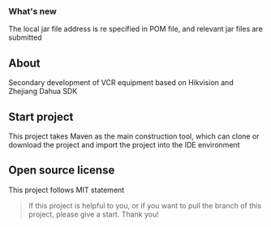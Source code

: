 ### What's new
The local jar file address is re specified in POM file, and relevant jar files are submitted

## About
Secondary development of VCR equipment based on Hikvision and Zhejiang Dahua SDK

## Start project
This project takes Maven as the main construction tool, which can clone or download the project and import the project into the IDE environment

## Open source license
This project follows MIT statement

> If this project is helpful to you, or if you want to pull the branch of this project, please give a start. Thank you!
